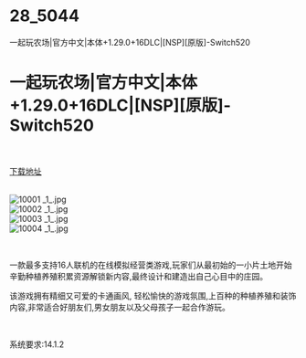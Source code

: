 # 28_5044
一起玩农场|官方中文|本体+1.29.0+16DLC|[NSP][原版]-Switch520
# 一起玩农场|官方中文|本体+1.29.0+16DLC|[NSP][原版]-Switch520
 <br/></br>
[下载地址](https://www.switch520.cc/article/5044 "下载地址")
<br/></br>

<p><img title="10001 _1_.jpg" src="https://www.switch520.cc/muke_img/2022_02_26_44c0445e93e27.jpg" alt="10001 _1_.jpg"><br>
<img title="10002 _1_.jpg" src="https://www.switch520.cc/muke_img/2022_02_26_75294c0bf04db.jpg" alt="10002 _1_.jpg"><br>
<img title="10003 _1_.jpg" src="https://www.switch520.cc/muke_img/2022_02_26_35202f57054f3.jpg" alt="10003 _1_.jpg"><br>
<img title="10004 _1_.jpg" src="https://www.switch520.cc/muke_img/2022_02_26_43d77298f1b04.jpg" alt="10004 _1_.jpg"></p>
<p>&nbsp;</p>
<p>一款最多支持16人联机的在线模拟经营类游戏,玩家们从最初始的一小片土地开始辛勤种植养殖积累资源解锁新内容,最终设计和建造出自己心目中的庄园。</p>
<p>该游戏拥有精细又可爱的卡通画风, 轻松愉快的游戏氛围,上百种的种植养殖和装饰内容,非常适合好朋友们,男女朋友以及父母孩子一起合作游玩。</p>
<p>&nbsp;</p>
<p>系统要求:14.1.2</p>



